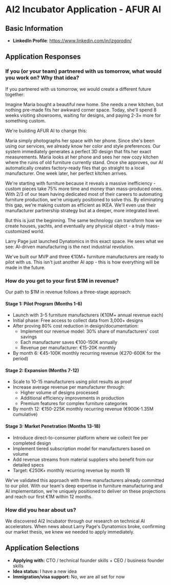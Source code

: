 # AI2 Incubator Application - AFUR AI

## Basic Information
- **LinkedIn Profile**: https://www.linkedin.com/in/izgorodin/

## Application Responses

### If you (or your team) partnered with us tomorrow, what would you work on? Why that idea?

If you partnered with us tomorrow, we would create a different future together:

Imagine Maria bought a beautiful new home. She needs a new kitchen, but nothing pre-made fits her awkward corner space. Today, she'll spend 8 weeks visiting showrooms, waiting for designs, and paying 2-3× more for something custom.

We're building AFUR AI to change this:

Maria simply photographs her space with her phone. Since she's been using our services, we already know her color and style preferences. Our system immediately generates a perfect 3D design that fits her exact measurements. Maria looks at her phone and sees her new cozy kitchen where the ruins of old furniture currently stand. Once she approves, our AI automatically creates factory-ready files that go straight to a local manufacturer. One week later, her perfect kitchen arrives.

We're starting with furniture because it reveals a massive inefficiency - custom pieces take 75% more time and money than mass-produced ones. With 2/3 of our team having dedicated most of their careers to automating furniture production, we're uniquely positioned to solve this. By eliminating this gap, we're making custom as efficient as IKEA. We'll even use their manufacturer partnership strategy but at a deeper, more integrated level.

But this is just the beginning. The same technology can transform how we create houses, yachts, and eventually any physical object - a truly mass-customized world.

Larry Page just launched Dynatomics in this exact space. He sees what we see: AI-driven manufacturing is the next industrial revolution.

We've built our MVP and three €10M+ furniture manufacturers are ready to pilot with us. This isn't just another AI app - this is how everything will be made in the future.

### How do you get to your first $1M in revenue?

Our path to $1M in revenue follows a three-stage approach:

#### Stage 1: Pilot Program (Months 1-6)
- Launch with 3-5 furniture manufacturers (€10M+ annual revenue each)
- Initial phase: Free access to collect data from 3,000+ designs
- After proving 80% cost reduction in design/documentation:
  - Implement our revenue model: 30% share of manufacturers' cost savings
  - Each manufacturer saves €100-150K annually
  - Revenue per manufacturer: €15-20K monthly
- By month 6: €45-100K monthly recurring revenue (€270-600K for the period)

#### Stage 2: Expansion (Months 7-12)
- Scale to 10-15 manufacturers using pilot results as proof
- Increase average revenue per manufacturer through:
  - Higher volume of designs processed
  - Additional efficiency improvements in production
  - Premium features for complex furniture categories
- By month 12: €150-225K monthly recurring revenue (€900K-1.35M cumulative)

#### Stage 3: Market Penetration (Months 13-18)
- Introduce direct-to-consumer platform where we collect fee per completed design
- Implement tiered subscription model for manufacturers based on volume
- Add revenue streams from material suppliers who benefit from our detailed specs
- Target: €250K+ monthly recurring revenue by month 18

We've validated this approach with three manufacturers already committed to our pilot. With our team's deep expertise in furniture manufacturing and AI implementation, we're uniquely positioned to deliver on these projections and reach our first €1M within 12 months.

### How did you hear about us?

We discovered AI2 Incubator through our research on technical AI accelerators. When news about Larry Page's Dynatomics broke, confirming our market thesis, we knew we needed to apply immediately.

## Application Selections

- **Applying with:** CTO / technical founder skills + CEO / business founder skills
- **Idea status:** I have a new idea
- **Immigration/visa support:** No, we are all set for now